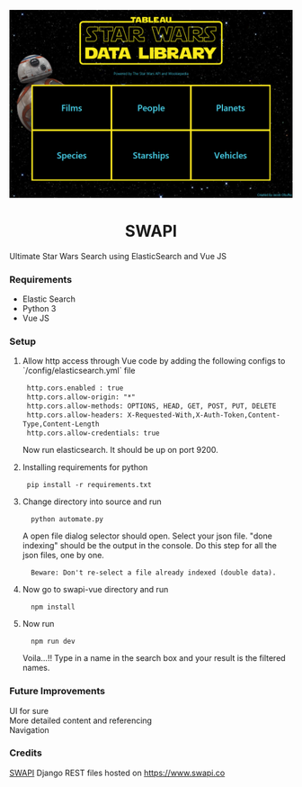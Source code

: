 ![Image](/swapi.png)
<h1 align="center">SWAPI</h1>

Ultimate Star Wars Search using ElasticSearch and Vue JS

### Requirements

<ul>
  <li>Elastic Search</li>
  <li>Python 3</li>
  <li>Vue JS</li>
</ul>

### Setup
<ol>
<li> Allow http access through Vue code by adding the following configs to `<path_to_elasticsearch>/config/elasticsearch.yml` file

     http.cors.enabled : true
     http.cors.allow-origin: "*"
     http.cors.allow-methods: OPTIONS, HEAD, GET, POST, PUT, DELETE
     http.cors.allow-headers: X-Requested-With,X-Auth-Token,Content-Type,Content-Length
     http.cors.allow-credentials: true

Now run elasticsearch. It should be up on port 9200. </li>
<li> Installing requirements for python

     pip install -r requirements.txt
</li>
<li>  Change directory into source and run

      python automate.py

A open file dialog selector should open. Select your json file. "done indexing" should be the output in the console.
Do this step for all the json files, one by one.

      Beware: Don't re-select a file already indexed (double data).
</li>
<li> Now go to swapi-vue directory and run

      npm install
</li>
<li>  Now run

      npm run dev
Voila...!! Type in a name in the search box and your result is the filtered names. </li>
</ol>

### Future Improvements

UI for sure<br>
More detailed content and referencing<br>
Navigation

### Credits

[SWAPI](https://github.com/phalt/swapi) Django REST files hosted on https://www.swapi.co
